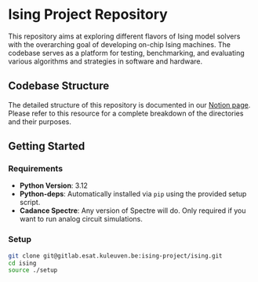 # **Ising Project Repository**

This repository aims at exploring different flavors of Ising model solvers with the overarching goal of developing
on-chip Ising machines. The codebase serves as a platform for testing, benchmarking, and evaluating various algorithms
and strategies in software and hardware.

## **Codebase Structure**

The detailed structure of this repository is documented in our
[Notion page](https://feather-broom-8b3.notion.site/Codebase-Structure-99120b5f9c57424fa1ef008c94dab172).
Please refer to this resource for a complete breakdown of the directories and their purposes.

## **Getting Started**

### **Requirements**
- **Python Version**: 3.12
- **Python-deps**: Automatically installed via `pip` using the provided setup script.
- **Cadance Spectre**: Any version of Spectre will do. Only required if you want to run analog circuit simulations.

### **Setup**
 
```bash
git clone git@gitlab.esat.kuleuven.be:ising-project/ising.git
cd ising
source ./setup
```
